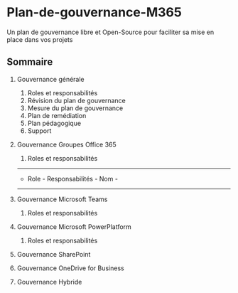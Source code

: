 # Plan-de-gouvernance-M365
Un plan de gouvernance libre et Open-Source pour faciliter sa mise en place dans vos projets

## Sommaire
1. Gouvernance générale
   1. Roles et responsabilités
   2. Révision du plan de gouvernance
   3. Mesure du plan de gouvernance
   4. Plan de remédiation
   5. Plan pédagogique
   6. Support
2. Gouvernance Groupes Office 365
   1. Roles et responsabilités
   -----------------------------------------------------------------------------------
   - Role - Responsabilités - Nom -
   -----------------------------------------------------------------------------------
   
   
3. Gouvernance Microsoft Teams
   1. Roles et responsabilités
4. Gouvernance Microsoft PowerPlatform
   1. Roles et responsabilités
5. Gouvernance SharePoint
6. Gouvernance OneDrive for Business
7. Gouvernance Hybride
